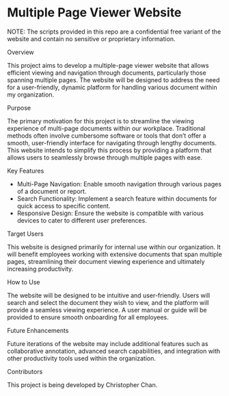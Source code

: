 # Multiple Page Viewer Website

NOTE: The scripts provided in this repo are a confidential free variant of the website and contain no sensitive or proprietary information.

Overview

  This project aims to develop a multiple-page viewer website that allows efficient viewing and navigation through documents, particularly those spanning multiple pages. The website will be designed to address the need for a user-friendly, dynamic platform for handling various document  within my organization.

Purpose

  The primary motivation for this project is to streamline the viewing experience of multi-page documents within our workplace. Traditional methods often involve cumbersome software or tools that don’t offer a smooth, user-friendly interface for navigating through lengthy documents. This website intends to simplify this process by providing a platform that allows users to seamlessly browse through multiple pages with ease.

Key Features

- Multi-Page Navigation: Enable smooth navigation through various pages of a document or report.
- Search Functionality: Implement a search feature within documents for quick access to specific content.
- Responsive Design: Ensure the website is compatible with various devices to cater to different user preferences.

Target Users

  This website is designed primarily for internal use within our organization. It will benefit employees working with extensive documents that span multiple pages, streamlining their document viewing experience and ultimately increasing productivity.

How to Use

  The website will be designed to be intuitive and user-friendly. Users will search and select the document they wish to view, and the platform will provide a seamless viewing experience. A user manual or guide will be provided to ensure smooth onboarding for all employees.

Future Enhancements

  Future iterations of the website may include additional features such as collaborative annotation, advanced search capabilities, and integration with other productivity tools used within the organization.

Contributors

  This project is being developed by Christopher Chan.
